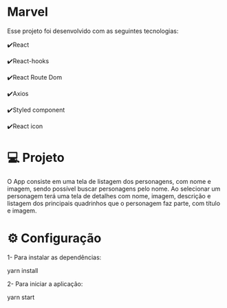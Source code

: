 # Marvel

Esse projeto foi desenvolvido com as seguintes tecnologias:

✔️React

✔️React-hooks

✔️React Route Dom

✔️Axios

✔️Styled component

✔️React icon


# 💻 Projeto

O App consiste em uma tela de listagem dos personagens, com nome e imagem, sendo
possível buscar personagens pelo nome. Ao selecionar um personagem terá uma tela de
detalhes com nome, imagem, descrição e listagem dos principais quadrinhos que o
personagem faz parte, com título e imagem.

# ⚙ Configuração

1- Para instalar as dependências:

yarn install

2- Para iniciar a aplicação:

yarn start
